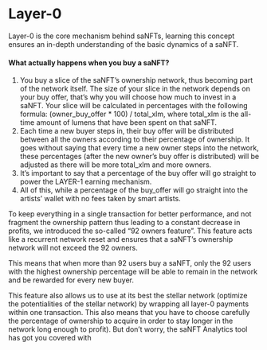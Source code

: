 # Layer-0



Layer-0 is the core mechanism behind saNFTs, learning this concept ensures an in-depth understanding of the basic dynamics of a saNFT.

#### What actually happens when you buy a saNFT?

1. You buy a slice of the saNFT’s ownership network, thus becoming part of the network itself. The size of your slice in the network depends on your buy offer, that’s why you will choose how much to invest in a saNFT. Your slice will be calculated in percentages with the following formula: (owner\_buy\_offer \* 100) / total\_xlm, where total\_xlm is the all-time amount of lumens that have been spent on that saNFT.&#x20;
2. Each time a new buyer steps in, their buy offer will be distributed between all the owners according to their percentage of ownership. It goes without saying that every time a new owner steps into the network, these percentages (after the new owner’s buy offer is distributed) will be adjusted as there will be more total\_xlm and more owners.&#x20;
3. It’s important to say that a percentage of the buy offer will go straight to power the LAYER-1 earning mechanism.&#x20;
4. All of this, while a percentage of the buy\_offer will go straight into the artists’ wallet with no fees taken by smart artists.&#x20;

To keep everything in a single transaction for better performance, and not fragment the ownership pattern thus leading to a constant decrease in profits, we introduced the so-called “92 owners feature”. This feature acts like a recurrent network reset and ensures that a saNFT’s ownership network will not exceed the 92 owners.&#x20;

This means that when more than 92 users buy a saNFT, only the 92 users with the highest ownership percentage will be able to remain in the network and be rewarded for every new buyer.&#x20;

This feature also allows us to use at its best the stellar network (optimize the potentialities of the stellar network) by wrapping all layer-0 payments within one transaction. This also means that you have to choose carefully the percentage of ownership to acquire in order to stay longer in the network long enough to profit). But don’t worry, the saNFT Analytics tool has got you covered with&#x20;
